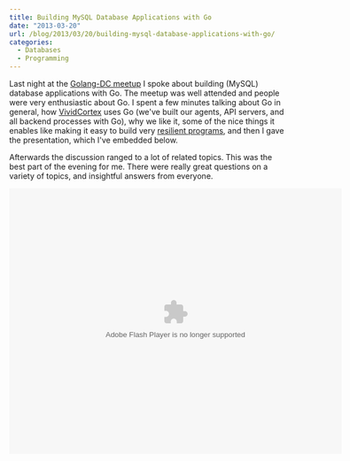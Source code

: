 ```yaml
---
title: Building MySQL Database Applications with Go
date: "2013-03-20"
url: /blog/2013/03/20/building-mysql-database-applications-with-go/
categories:
  - Databases
  - Programming
---
```

Last night at the [Golang-DC meetup][1] I spoke about building (MySQL) database applications with Go. The meetup was well attended and people were very enthusiastic about Go. I spent a few minutes talking about Go in general, how [VividCortex][2] uses Go (we've built our agents, API servers, and all backend processes with Go), why we like it, some of the nice things it enables like making it easy to build very [resilient programs][3], and then I gave the presentation, which I've embedded below.

Afterwards the discussion ranged to a lot of related topics. This was the best part of the evening for me. There were really great questions on a variety of topics, and insightful answers from everyone.

<embed src="https://www.box.com/embed/bl9l01ul752ek76.swf" width="600" height="480" wmode="opaque" type="application/x-shockwave-flash" allowFullScreen="true" allowScriptAccess="always">

 [1]: http://www.meetup.com/Golang-DC/events/106865142/
 [2]: https://vividcortex.com/
 [3]: http://www.xaprb.com/blog/2013/03/14/crash-injection-for-writing-resilient-software/ "Crash injection for writing resilient software"
